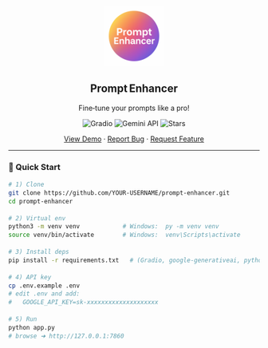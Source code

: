 <p align="center">
  <!-- Replace this logo URL with your own if you have one -->
  <img width="120px" src="logo.png" alt="Prompt Enhancer logo" />
  <h2 align="center">Prompt Enhancer</h2>
  <p align="center">Fine‑tune your prompts like a pro!</p>
</p>

<p align="center">
  <!-- Shields.io badges you may actually want -->
  <img alt="Gradio" src="https://img.shields.io/badge/UI-Gradio%20v5-blue?logo=gradio" />
  <img alt="Gemini API" src="https://img.shields.io/badge/LLM-Google Gemini‑Flash-green?logo=google" />
  <img alt="Stars" src="https://img.shields.io/github/stars/YOUR‑USERNAME/prompt-enhancer?style=social" />
</p>

<p align="center">
  <a href=""demo.png"">View Demo</a> ·
  <a href="https://github.com/YOUR‑USERNAME/prompt-enhancer/issues/new?labels=bug&template=bug_report.md">Report Bug</a> ·
  <a href="https://github.com/YOUR‑USERNAME/prompt-enhancer/issues/new?labels=enhancement&template=feature_request.md">Request Feature</a>
</p>

---

### 🚀 Quick Start

```bash
# 1) Clone
git clone https://github.com/YOUR-USERNAME/prompt-enhancer.git
cd prompt-enhancer

# 2) Virtual env
python3 -m venv venv            # Windows:  py -m venv venv
source venv/bin/activate        # Windows:  venv\Scripts\activate

# 3) Install deps
pip install -r requirements.txt   # (Gradio, google‑generativeai, python‑dotenv)

# 4) API key
cp .env.example .env
# edit .env and add:
#   GOOGLE_API_KEY=sk-xxxxxxxxxxxxxxxxxxxx

# 5) Run
python app.py
# browse ➜ http://127.0.0.1:7860
